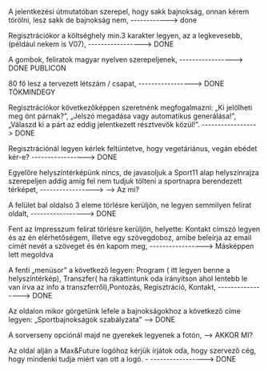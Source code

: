 A jelentkezési útmutatóban szerepel, hogy sakk bajnokság, onnan kérem törölni, lesz sakk de bajnokság nem, -----------–> done

Regisztrációkor a költséghely min.3 karakter legyen, az a legkevesebb, (például nekem is V07), -----------------> DONE

A gombok, feliratok magyar nyelven szerepeljenek,  -----------------> DONE PUBLICON

80 fő lesz a tervezett létszám / csapat,  -----------------> DONE TÖKMINDEGY

Regisztrációkor következőképpen szeretnénk megfogalmazni: „Ki jelölheti meg önt párnak?”, „Jelszó megadása vagy automatikus generálása!”, „Válaszd ki a párt az eddig jelentkezett résztvevők közül!”.   -----------------> DONE


Regisztrációnál legyen kérlek feltüntetve, hogy vegetáriánus, vegán ebédet kér-e?  -----------------> DONE

Egyelőre helyszíntérképünk nincs, de javasoljuk a Sport11 alap helyszínrajza szerepeljen addig amíg fel nem tudjuk tölteni a sportnapra berendezett térképet,
 ----------------->  --> Az mi?


A felület bal oldalsó 3 eleme törlésre kerüljön, ne legyen semmilyen felirat oldalt,  -----------------> DONE

Fent az Impresszum felirat törlésre kerüljön, helyette: Kontakt címszó legyen és az én elérhetőségem, illetve egy szövegdoboz, amibe beleírja az email címét nevét a szöveget és én kapom meg,  -----------------> Másképpen lett megoldva

A fenti „menüsor” a következő legyen: Program ( itt legyen benne a helyszíntérkép), Transzfer( ha rákattintunk oda irányítson ahol lentebb le van írva az info a transzferről),Pontozás, Regisztráció, Kontakt,  -----------------> DONE

Az oldalon mikor görgetünk lefele a bajnokságokhoz a következő címe legyen: „Sportbajnokságok szabályzata” --> DONE

A sorverseny opciónál majd ne gyerekek legyenek a fotón,  --> AKKOR MI?

Az oldal alján a Max&Future logóhoz kérjük írjátok oda, hogy szervező cég, hogy mindenki tudja miért van ott a logó. - -----------------> DONE